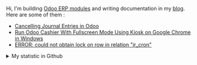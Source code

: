 Hi, I'm building [Odoo ERP modules](https://apps.odoo.com/apps/browse?repo_maintainer_id=276647) and writing documentation in my [blog](https://blog.altela.net). Here are some of them :
<!-- BLOG-POST-LIST:START -->
- [Cancelling Journal Entries in Odoo](https://blog.altela.net/2023/01/cancelling-journal-entries-in-odoo.html)
- [Run Odoo Cashier With Fullscreen Mode Using Kiosk on Google Chrome in Windows](https://blog.altela.net/2023/01/run-odoo-cashier-with-fullscreen-mode.html)
- [ERROR:  could not obtain lock on row in relation &quot;ir_cron&quot;](https://blog.altela.net/2023/01/error-could-not-obtain-lock-on-row-in.html)
<!-- BLOG-POST-LIST:END -->


<details>
    <summary>My statistic in Github</summary>
<div>

<img height="154" src="https://github-readme-stats.vercel.app/api?username=altela&count_private=true&theme=github_dark&hide_border=true&show_icons=true&include_all_commits=true&hide_rank=false&custom_title=Activity%20On%20GitHub" />
  
<img height="154" src="https://github-readme-stats.vercel.app/api/top-langs/?username=altela&layout=compact&theme=github_dark&&langs_count=10&hide_border=true&custom_title=Repository's%20Composition%20Languages" />
</div>
    
<!--START_SECTION:waka-->

```text
Python             3 hrs 52 mins   ██████████████▓░░░░░░░░░░   59.16 %
XML                1 hr 59 mins    ███████▓░░░░░░░░░░░░░░░░░   30.39 %
CSS                33 mins         ██░░░░░░░░░░░░░░░░░░░░░░░   08.49 %
HTML               5 mins          ▒░░░░░░░░░░░░░░░░░░░░░░░░   01.46 %
Text               1 min           ░░░░░░░░░░░░░░░░░░░░░░░░░   00.38 %
JavaScript         0 secs          ░░░░░░░░░░░░░░░░░░░░░░░░░   00.06 %
```

<!--END_SECTION:waka-->

</details>

<!-- Waka documentation : https://medium.com/@JakenH/show-off-your-coding-stats-on-your-github-profile-using-wakatime-ce3ceb1063b5 -->
